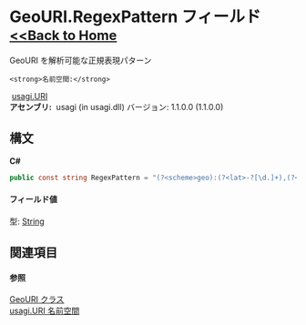 # GeoURI.RegexPattern フィールド<small>[<<Back to Home](https://github.com/usagi/usagi.cs/blob/master/Help/Home.md)</small> 

GeoURI を解析可能な正規表現パターン


    <strong>名前空間:</strong>
&nbsp;<a href="N_usagi_URI.md">usagi.URI</a><br /><strong>アセンブリ:</strong>
&nbsp;usagi (in usagi.dll) バージョン: 1.1.0.0 (1.1.0.0)

## 構文

**C#**<br />
``` C#
public const string RegexPattern = "(?<scheme>geo):(?<lat>-?[\d.]+),(?<lon>-?[\d.]+)(?:,(?<alt>-?[\d.]+))?(?:(?:;crs=(?<crs>[^;]+))|(?:;u=(?<u>[^;]+)))*"
```


#### フィールド値
型: <a href="http://msdn2.microsoft.com/ja-jp/library/s1wwdcbf" target="_blank">String</a>

## 関連項目


#### 参照
<a href="T_usagi_URI_GeoURI.md">GeoURI クラス</a><br /><a href="N_usagi_URI.md">usagi.URI 名前空間</a><br />